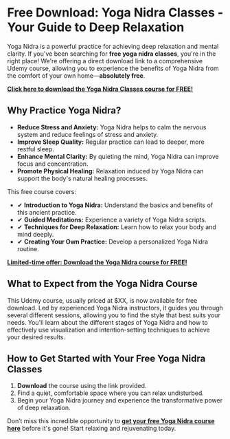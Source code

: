 # Free Download: Yoga Nidra Classes - Your Guide to Deep Relaxation

Yoga Nidra is a powerful practice for achieving deep relaxation and mental clarity. If you've been searching for **free yoga nidra classes**, you're in the right place! We're offering a direct download link to a comprehensive Udemy course, allowing you to experience the benefits of Yoga Nidra from the comfort of your own home—**absolutely free**.

[**Click here to download the Yoga Nidra Classes course for FREE!**](https://udemywork.com/yoga-nidra-classes)

## Why Practice Yoga Nidra?

*   **Reduce Stress and Anxiety:** Yoga Nidra helps to calm the nervous system and reduce feelings of stress and anxiety.
*   **Improve Sleep Quality:** Regular practice can lead to deeper, more restful sleep.
*   **Enhance Mental Clarity:** By quieting the mind, Yoga Nidra can improve focus and concentration.
*   **Promote Physical Healing:** Relaxation induced by Yoga Nidra can support the body's natural healing processes.

This free course covers:

*   ✔ **Introduction to Yoga Nidra:** Understand the basics and benefits of this ancient practice.
*   ✔ **Guided Meditations:** Experience a variety of Yoga Nidra scripts.
*   ✔ **Techniques for Deep Relaxation:** Learn how to relax your body and mind deeply.
*   ✔ **Creating Your Own Practice:** Develop a personalized Yoga Nidra routine.

[**Limited-time offer: Download the Yoga Nidra course for FREE!**](https://udemywork.com/yoga-nidra-classes)

## What to Expect from the Yoga Nidra Course

This Udemy course, usually priced at \$XX, is now available for free download. Led by experienced Yoga Nidra instructors, it guides you through several different sessions, allowing you to find the style that best suits your needs. You'll learn about the different stages of Yoga Nidra and how to effectively use visualization and intention-setting techniques to achieve your desired results.

## How to Get Started with Your Free Yoga Nidra Classes

1.  **Download** the course using the link provided.
2.  Find a quiet, comfortable space where you can relax undisturbed.
3.  Begin your Yoga Nidra journey and experience the transformative power of deep relaxation.

Don’t miss this incredible opportunity to **[get your free Yoga Nidra course here](https://udemywork.com/yoga-nidra-classes)** before it's gone! Start relaxing and rejuvenating today.
